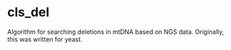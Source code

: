 # cls_del
Algorithm for searching deletions in mtDNA based on NGS data. Originally, this was written for yeast.
